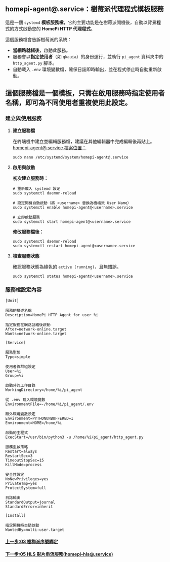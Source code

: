<!-- markdownlint-disable -->

## homepi-agent@.service：樹莓派代理程式模板服務

這是一個 `systemd` **模板服務檔**，它的主要功能是在樹莓派開機後，自動以背景程式的方式啟動您的 **HomePi HTTP 代理程式**。

這個服務檔會告訴樹莓派的系統：

- **當網路就緒後**，啟動此服務。
- 服務會以**指定使用者**（如 `qkauia`）的身份運行，並執行 `pi_agent` 資料夾中的 `http_agent.py` 腳本。
- 自動載入 `.env` 環境變數檔，確保日誌即時輸出，並在程式停止時自動重新啟動。

## 這個服務檔是一個**模板**，只需在啟用服務時指定使用者名稱，即可為不同使用者重複使用此設定。

### 建立與使用服務

1.  **建立服務檔**

    在終端機中建立並編輯服務檔，建議在其他編輯器中完成編輯後再貼上。
    [homepi-agent@.service 檔案位置：](./systemd檔案/homepi-agent@.service)

    ```
    sudo nano /etc/systemd/system/homepi-agent@.service
    ```

2.  **啟用與啟動**

    **初次建立服務時：**

    ```
    # 重新載入 systemd 設定
    sudo systemctl daemon-reload

    # 設定開機自動啟動（將 <username> 替換為樹梅派 User Name）
    sudo systemctl enable homepi-agent@<username>.service

    # 立即啟動服務
    sudo systemctl start homepi-agent@<username>.service
    ```

    **修改服務檔後：**

    ```
    sudo systemctl daemon-reload
    sudo systemctl restart homepi-agent@<username>.service
    ```

3.  **檢查服務狀態**

    確認服務狀態為綠色的 `active (running)`，且無錯誤。

    ```
    sudo systemctl status homepi-agent@<username>.service
    ```

### 服務檔設定內容

```int
[Unit]

服務的描述名稱
Description=HomePi HTTP Agent for user %i

指定服務在網路就緒後啟動
After=network-online.target
Wants=network-online.target

[Service]

服務型態
Type=simple

使用者與群組設定
User=%i
Group=%i

啟動時的工作目錄
WorkingDirectory=/home/%i/pi_agent

從 .env 載入環境變數
EnvironmentFile=-/home/%i/pi_agent/.env

額外環境變數設定
Environment=PYTHONUNBUFFERED=1
Environment=HOME=/home/%i

啟動的主程式
ExecStart=/usr/bin/python3 -u /home/%i/pi_agent/http_agent.py

服務重啟策略
Restart=always
RestartSec=3
TimeoutStopSec=15
KillMode=process

安全性設定
NoNewPrivileges=yes
PrivateTmp=yes
ProtectSystem=full

日誌輸出
StandardOutput=journal
StandardError=inherit

[Install]

指定開機時自動啟動
WantedBy=multi-user.target
```

#### [上一步:03 樹梅派序號綁定](03樹梅派序號綁定.md)

#### [下一步:05 HLS 影片串流服務(homepi-hls@.service)](<05HLS影片串流服務(homepi-hls@.service).md>)
